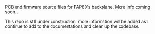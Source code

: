PCB and firmware source files for FAP80's backplane. More info coming soon...

This repo is still under construction, more information will be added as I continue to add to the documentations and clean up the codebase.